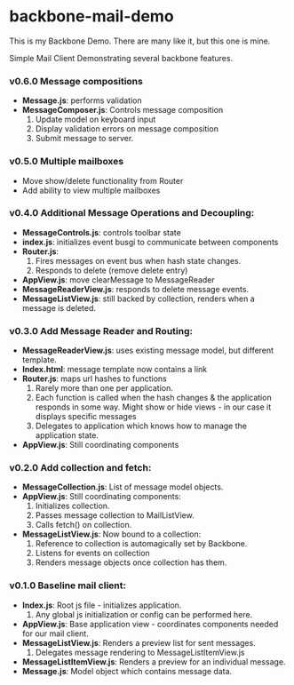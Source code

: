 backbone-mail-demo
==================
This is my Backbone Demo. There are many like it, but this one is mine.

Simple Mail Client Demonstrating several backbone features.

### v0.6.0 Message compositions
   - **Message.js**: performs validation
   - **MessageComposer.js**: Controls message composition
     1. Update model on keyboard input
     2. Display validation errors on message composition
     3. Submit message to server.
   
### v0.5.0 Multiple mailboxes
   - Move show/delete functionality from Router
   - Add ability to view multiple mailboxes 

### v0.4.0 Additional Message Operations and Decoupling:

   - **MessageControls.js**: controls toolbar state
   - **index.js**: initializes event busgi to communicate between components 
   - **Router.js**: 
     1. Fires messages on event bus when hash state changes.
     2. Responds to delete (remove delete entry)
   - **AppView.js**: move clearMessage to MessageReader
   - **MessageReaderView.js**: responds to delete message events. 
   - **MessageListView.js**: still backed by collection, renders when a message is deleted.
 

### v0.3.0 Add Message Reader and Routing:

   - **MessageReaderView.js**: uses existing message model, but different template.
   - **Index.html**: message template now contains a link 
   - **Router.js**: maps url hashes to functions
     1. Rarely more than one per application.
     2. Each function is called when the hash changes & the application responds in some way.
        Might show or hide views - in our case it displays specific messages
     3. Delegates to application which knows how to manage the application state. 
   - **AppView.js**: Still coordinating components

### v0.2.0 Add collection and fetch:

   - **MessageCollection.js**: List of message model objects.
   - **AppView.js**: Still coordinating components: 
     1. Initializes collection.
     2. Passes message collection to MailListView.
     3. Calls fetch() on collection.
   - **MessageListView.js**: Now bound to a collection:
     1. Reference to collection is automagically set by Backbone.
     2. Listens for events on collection
     3. Renders message objects once collection has them.  

### v0.1.0 Baseline mail client:

   - **Index.js**: Root js file - initializes application.  
     1. Any global js initialization or config can be performed here.  
   - **AppView.js**: Base application view - coordinates components needed for our mail client.    
   - **MessageListView.js**: Renders a preview list for sent messages.
     1. Delegates message rendering to MessageListItemView.js
   - **MessageListItemView.js**: Renders a preview for an individual message.
   - **Message.js**: Model object which contains message data.